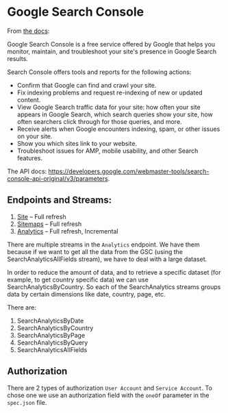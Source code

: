 # Google Search Console

From [the docs](https://support.google.com/webmasters/answer/9128668?hl=en): 

Google Search Console is a free service offered by Google that helps you monitor, maintain, and troubleshoot your site's presence in Google Search results. 

Search Console offers tools and reports for the following actions:

* Confirm that Google can find and crawl your site.
* Fix indexing problems and request re-indexing of new or updated content.
* View Google Search traffic data for your site: how often your site appears in Google Search, which search queries show your site, how often searchers click through for those queries, and more.
* Receive alerts when Google encounters indexing, spam, or other issues on your site.
* Show you which sites link to your website.
* Troubleshoot issues for AMP, mobile usability, and other Search features.

The API docs: https://developers.google.com/webmaster-tools/search-console-api-original/v3/parameters.

## Endpoints and Streams:

1. [Site](https://developers.google.com/webmaster-tools/search-console-api-original/v3/sites) – Full refresh
2. [Sitemaps](https://developers.google.com/webmaster-tools/search-console-api-original/v3/sitemaps) – Full refresh
3. [Analytics](https://developers.google.com/webmaster-tools/search-console-api-original/v3/searchanalytics) – Full refresh, Incremental

There are multiple streams in the `Analytics` endpoint. 
We have them because if we want to get all the data from the GSC (using the SearchAnalyticsAllFields stream), 
we have to deal with a large dataset. 

In order to reduce the amount of data, and to retrieve a specific dataset (for example, to get country specific data) 
we can use SearchAnalyticsByCountry. 
So each of the SearchAnalytics streams groups data by certain dimensions like date, country, page, etc.

There are:
   1. SearchAnalyticsByDate
   2. SearchAnalyticsByCountry
   3. SearchAnalyticsByPage
   4. SearchAnalyticsByQuery
   5. SearchAnalyticsAllFields

## Authorization

There are 2 types of authorization `User Account` and `Service Account`.
To chose one we use an authorization field with the `oneOf` parameter  in the `spec.json` file.
